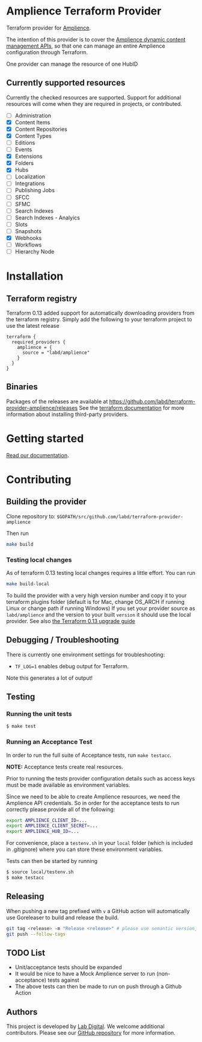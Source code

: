 # Amplience Terraform Provider
Terraform provider for [Amplience](https://amplience.com/).

The intention of this provider is to cover the [Amplience dynamic content management APIs](https://amplience.com/docs/api/dynamic-content/management/index.html), so that one can manage an entire Amplience configuration through Terraform.

One provider can manage the resource of one HubID

## Currently supported resources

Currently the checked resources are supported. Support for additional resources will come when they are required in projects, or contributed.

- [ ] Administration
- [x] Content Items
- [x] Content Repositories
- [x] Content Types
- [ ] Editions
- [ ] Events
- [x] Extensions
- [x] Folders
- [x] Hubs
- [ ] Localization
- [ ] Integrations
- [ ] Publishing Jobs
- [ ] SFCC
- [ ] SFMC
- [ ] Search Indexes
- [ ] Search Indexes - Analyics
- [ ] Slots
- [ ] Snapshots
- [x] Webhooks
- [ ] Workflows
- [ ] Hierarchy Node

# Installation

## Terraform registry

Terraform 0.13 added support for automatically downloading providers from
the terraform registry. Simply add the following to your terraform project to use the latest release

```hcl
terraform {
  required_providers {
    amplience = {
      source = "labd/amplience"
    }
  }
}
```

## Binaries

Packages of the releases are available at
https://github.com/labd/terraform-provider-amplience/releases See the
[terraform documentation](https://www.terraform.io/docs/configuration/providers.html#third-party-plugins)
for more information about installing third-party providers.

# Getting started

[Read our documentation](https://registry.terraform.io/providers/labd/amplience/latest/docs).

# Contributing

## Building the provider
Clone repository to: `$GOPATH/src/github.com/labd/terraform-provider-amplience` 

Then run
```sh
make build
```

### Testing local changes
As of terraform 0.13 testing local changes requires a little effort.
You can run 
```sh
make build-local
```
To build the provider with a very high version number and copy it to your terraform plugins folder (default is for Mac, 
change OS_ARCH if running Linux or change path if running Windows)
If you set your provider source as `labd/amplience` and the version to your built `version` it should use the local
provider. See also [the Terraform 0.13 upgrade guide](https://www.terraform.io/upgrade-guides/0-13.html#new-filesystem-layout-for-local-copies-of-providers)


## Debugging / Troubleshooting

There is currently one environment settings for troubleshooting:

- `TF_LOG=1` enables debug output for Terraform.

Note this generates a lot of output!

## Testing

### Running the unit tests

```sh
$ make test
```

### Running an Acceptance Test

In order to run the full suite of Acceptance tests, run `make testacc`.

**NOTE:** Acceptance tests create real resources.

Prior to running the tests provider configuration details such as access keys
must be made available as environment variables.

Since we need to be able to create Amplience resources, we need the
Amplience API credentials. So in order for the acceptance tests to run
correctly please provide all of the following:

```sh
export AMPLIENCE_CLIENT_ID=...
export AMPLIENCE_CLIENT_SECRET=...
export AMPLIENCE_HUB_ID=...
```

For convenience, place a `testenv.sh` in your `local` folder (which is
included in .gitignore) where you can store these environment variables.

Tests can then be started by running

```sh
$ source local/testenv.sh
$ make testacc
```

## Releasing

When pushing a new tag prefixed with `v` a GitHub action will automatically
use Goreleaser to build and release the build.

```sh
git tag <release> -m "Release <release>" # please use semantic version, so always vX.Y.Z
git push --follow-tags
```

## TODO List 
- Unit/acceptance tests should be expanded
- It would be nice to have a Mock Amplience server to run (non-acceptance) tests against
- The above tests can then be made to run on push through a Github Action

## Authors

This project is developed by [Lab Digital](https://www.labdigital.nl). We
welcome additional contributors. Please see our
[GitHub repository](https://github.com/labd/terraform-provider-amplience)
for more information.
